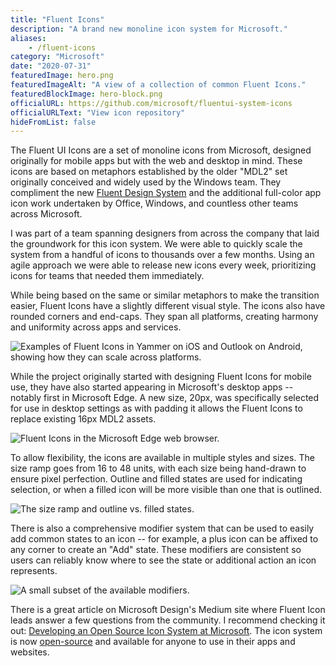 ```yaml
---
title: "Fluent Icons"
description: "A brand new monoline icon system for Microsoft."
aliases:
    - /fluent-icons
category: "Microsoft"
date: "2020-07-31"
featuredImage: hero.png
featuredImageAlt: "A view of a collection of common Fluent Icons."
featuredBlockImage: hero-block.png
officialURL: https://github.com/microsoft/fluentui-system-icons
officialURLText: "View icon repository"
hideFromList: false
---
```


The Fluent UI Icons are a set of monoline icons from Microsoft, designed originally for mobile apps but with the web and desktop in mind. These icons are based on metaphors established by the older "MDL2" set originally conceived and widely used by the Windows team. They compliment the new [Fluent Design System](https://www.microsoft.com/design/fluent/) and the additional full-color app icon work undertaken by Office, Windows, and countless other teams across Microsoft.

I was part of a team spanning designers from across the company that laid the groundwork for this icon system. We were able to quickly scale the system from a handful of icons to thousands over a few months. Using an agile approach we were able to release new icons every week, prioritizing icons for teams that needed them immediately.

While being based on the same or similar metaphors to make the transition easier, Fluent Icons have a slightly different visual style. The icons also have rounded corners and end-caps. They span all platforms, creating harmony and uniformity across apps and services.

![Examples of Fluent Icons in Yammer on iOS and Outlook on Android, showing how they can scale across platforms.](./examples.png)

While the project originally started with designing Fluent Icons for mobile use, they have also started appearing in Microsoft's desktop apps -- notably first in Microsoft Edge. A new size, 20px, was specifically selected for use in desktop settings as with padding it allows the Fluent Icons to replace existing 16px MDL2 assets.

![Fluent Icons in the Microsoft Edge web browser.](./edge.png)

To allow flexibility, the icons are available in multiple styles and sizes. The size ramp goes from 16 to 48 units, with each size being hand-drawn to ensure pixel perfection. Outline and filled states are used for indicating selection, or when a filled icon will be more visible than one that is outlined.

![The size ramp and outline vs. filled states.](./ramp.png)

There is also a comprehensive modifier system that can be used to easily add common states to an icon -- for example, a plus icon can be affixed to any corner to create an "Add" state. These modifiers are consistent so users can reliably know where to see the state or additional action an icon represents.

![A small subset of the available modifiers.](./modifiers.png)

There is a great article on Microsoft Design's Medium site where Fluent Icon leads answer a few questions from the community. I recommend checking it out: [Developing an Open Source Icon System at Microsoft](https://medium.com/microsoft-design/developing-an-open-source-icon-system-at-microsoft-b1796315df9f). The icon system is now [open-source](https://github.com/microsoft/fluentui-system-icons) and available for anyone to use in their apps and websites.
